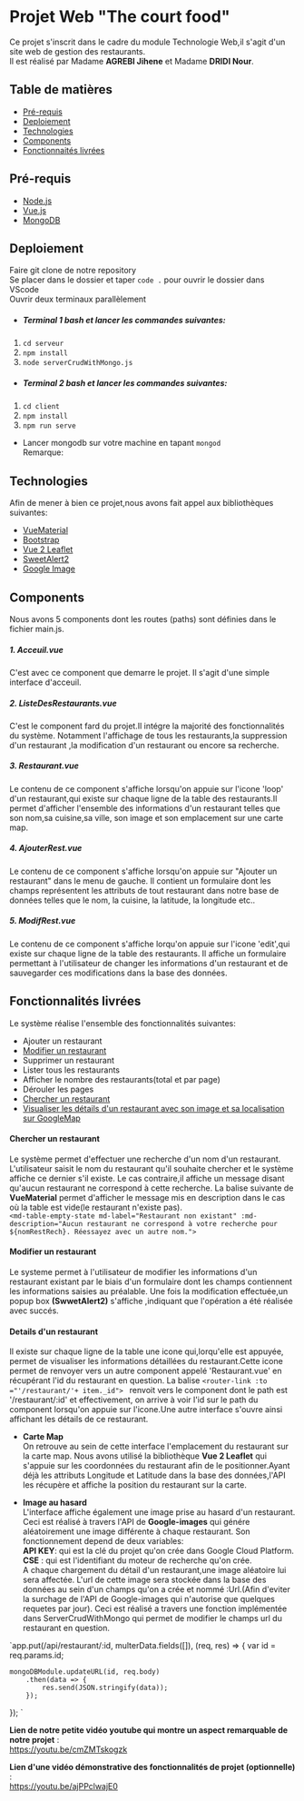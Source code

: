 # Projet Web "The court food"

Ce projet s'inscrit dans le cadre du module Technologie Web,il s'agit d'un site web de gestion des restaurants.  
Il est réalisé par Madame **AGREBI Jihene** et Madame **DRIDI Nour**.
## Table de matières
* [Pré-requis](#Pré-requis)
* [Deploiement](#Deploiement)
* [Technologies](#Technologies)
* [Components](#Components)
* [Fonctionnaités livrées](#Fonctionnalités-livrées)

## Pré-requis
* [Node.js](https://nodejs.org/en/)
* [Vue.js](https://vuejs.org/v2/guide/installation.html)
* [MongoDB](https://docs.mongodb.com/manual/installation/)


## Deploiement
 Faire git clone de notre repository  
 Se placer dans le dossier et taper `code .` pour ouvrir le dossier dans VScode  
 Ouvrir deux terminaux parallèlement
* ##### Terminal 1 bash et lancer les commandes suivantes:
 1.  `cd serveur`
 2.  `npm install`
 3. `node serverCrudWithMongo.js`
* ##### Terminal 2 bash et lancer les commandes suivantes:
 1.  `cd client`
 2.  `npm install`
 3.   `npm run serve`
* Lancer mongodb sur votre machine en tapant `mongod `  
Remarque: 

## Technologies
Afin de mener à bien ce projet,nous avons fait appel aux bibliothèques suivantes:
* [VueMaterial](https://www.creative-tim.com/vuematerial/)
* [Bootstrap](https://bootstrap-vue.org/docs)
* [Vue 2 Leaflet](https://vue2-leaflet.netlify.app/)
* [SweetAlert2](https://sweetalert2.github.io/)
* [Google Image](https://www.npmjs.com/package/google-images)



## Components
Nous avons 5 components dont les routes (paths) sont définies dans le fichier main.js.

##### 1. Acceuil.vue
C'est avec ce component que demarre le projet. Il s'agit d'une simple interface d'acceuil.
##### 2. ListeDesRestaurants.vue
C'est le component fard du projet.Il intégre la majorité des fonctionnalités du système. 
Notamment l'affichage de tous les restaurants,la suppression d'un restaurant ,la modification d'un restaurant ou encore sa recherche.
##### 3. Restaurant.vue
Le contenu de ce component s'affiche lorsqu'on appuie sur l'icone 'loop' d'un restaurant,qui existe sur chaque ligne de la table des restaurants.Il permet d'afficher l'ensemble des informations d'un restaurant telles que son nom,sa cuisine,sa ville, son image et son emplacement sur une carte map.
##### 4. AjouterRest.vue
Le contenu de ce component s'affiche lorsqu'on appuie sur "Ajouter un restaurant" dans le menu de  gauche. Il contient un formulaire dont les champs représentent les attributs de tout restaurant dans notre base de données telles que le nom, la cuisine, la latitude, la longitude etc..
##### 5. ModifRest.vue
Le contenu de ce component s'affiche lorqu'on appuie sur l'icone 'edit',qui existe sur chaque ligne de la table des restaurants. Il affiche un formulaire permettant à l'utilisateur de changer les informations d'un restaurant et de sauvegarder ces modifications dans la base des données.


## Fonctionnalités livrées
 Le système réalise l'ensemble des fonctionnalités suivantes:
* Ajouter un restaurant
* [Modifier un restaurant](#Modifier-un-restaurant)
* Supprimer un restaurant
* Lister tous les restaurants
* Afficher le nombre des restaurants(total et par page)
* Dérouler les pages
* [Chercher un restaurant](#Chercher-un-restaurant)
* [Visualiser les détails d'un restaurant avec son image et sa localisation sur GoogleMap](#Details-d'un-restaurant)
 
#### Chercher un restaurant
Le système permet d'effectuer une recherche d'un nom d'un restaurant. L'utilisateur saisit le nom du restaurant qu'il souhaite chercher et le système affiche ce dernier s'il existe. Le cas contraire,il affiche un message disant qu'aucun restaurant ne correspond à cette recherche. 
 La balise suivante de **VueMaterial** permet d'afficher le message mis en description dans le cas où la table est vide(le restaurant n'existe pas).  
 `<md-table-empty-state
        md-label="Restaurant non existant"
        :md-description="Aucun restaurant ne correspond à votre recherche pour ${nomRestRech}. Réessayez avec un autre nom."> `

#### Modifier un restaurant
Le systeme permet à l'utilisateur de modifier les informations d'un restaurant existant par le biais d'un formulaire dont les champs contiennent les informations saisies au préalable. Une fois la modification effectuée,un popup box **(SwwetAlert2)** s'affiche ,indiquant que l'opération a été réalisée avec succés.

#### Details d'un restaurant
Il existe sur chaque ligne de la table une icone qui,lorqu'elle est appuyée, permet de visualiser les informations détaillées du restaurant.Cette icone permet de renvoyer vers un autre component appelé 'Restaurant.vue' en récupérant l'id du restaurant en question. La balise `<router-link :to ="'/restaurant/'+ item._id"> ` renvoit vers le component dont le path est '/restaurant/:id' et effectivement, on arrive à voir l'id sur le path du component lorsqu'on appuie sur l'icone.Une autre interface s'ouvre ainsi affichant les détails de ce restaurant.
* **Carte Map**   
  On retrouve au sein de cette interface l'emplacement du restaurant sur la carte map. Nous avons utilisé la bibliothèque **Vue 2 Leaflet** qui s'appuie sur les coordonnées du restaurant afin de le positionner.Ayant déjà les attributs Longitude et Latitude dans la base des données,l'API les récupère et affiche la position du restaurant sur la carte.

 * **Image au hasard**  
 L'interface affiche également une image prise au hasard d'un restaurant. Ceci est réalisé à travers l'API de **Google-images** qui génére aléatoirement une image différente à chaque restaurant. Son fonctionnement depend de deux variables:  
        **API KEY**: qui est la clé du projet qu'on crée dans Google Cloud Platform.    
        **CSE** : qui est l'identifiant du moteur de recherche qu'on crée.  <br /> 
 A chaque chargement du détail d'un restaurant,une image aléatoire lui sera affectée. L'url de cette image sera stockée dans la base des données au sein d'un champs qu'on a crée et nommé :Url.(Afin d'eviter la surchage de l'API de Google-images qui n'autorise que quelques requetes par jour). Ceci est réalisé a travers une fonction implémentée dans ServerCrudWithMongo qui permet de modifier le champs url du restaurant en question.

`app.put(/api/restaurant/:id, multerData.fields([]), (req, res) => {
    var id = req.params.id;

    mongoDBModule.updateURL(id, req.body)
        .then(data => {
            res.send(JSON.stringify(data));
        });
});
` 
 
 
 **Lien de notre petite vidéo youtube qui montre un aspect remarquable de notre projet** :  
 https://youtu.be/cmZMTskogzk
  


**Lien d'une vidéo démonstrative des fonctionnalités de projet (optionnelle)** :  
 https://youtu.be/ajPPclwajE0

